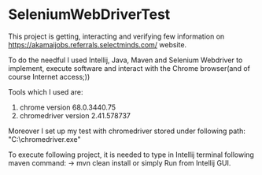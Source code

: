 # SeleniumWebDriverTest

This project is getting, interacting and verifying few information on https://akamaijobs.referrals.selectminds.com/ website.

To do the needful I used Intellij, Java, Maven and Selenium Webdriver to implement, execute software and interact with the Chrome browser(and of course Internet access;))

Tools which I used are:
1) chrome version 68.0.3440.75
2) chromedriver version 2.41.578737

Moreover I set up my test with chromedriver stored under following path: 
"C:\chromedriver.exe"

To execute following project, it is needed to type in Intellij terminal following maven command: 
-> mvn clean install
or simply Run from Intellij GUI.
